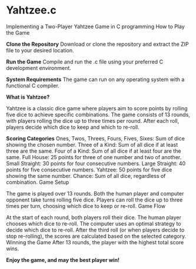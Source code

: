 # Yahtzee.c
Implementing a Two-Player Yahtzee Game in C programming
How to Play the Game

**Clone the Repository** 
Download or clone the repository and extract the ZIP file to your desired location.

**Run the Game**
Compile and run the .c file using your preferred C development environment.

**System Requirements**
The game can run on any operating system with a functional C compiler.

**What is Yahtzee?**

Yahtzee is a classic dice game where players aim to score points by rolling five dice to achieve specific combinations. The game consists of 13 rounds, with players rolling the dice up to three times per round. After each roll, players decide which dice to keep and which to re-roll.

**Scoring Categories**
Ones, Twos, Threes, Fours, Fives, Sixes: Sum of dice showing the chosen number.
Three of a Kind: Sum of all dice if at least three are the same.
Four of a Kind: Sum of all dice if at least four are the same.
Full House: 25 points for three of one number and two of another.
Small Straight: 30 points for four consecutive numbers.
Large Straight: 40 points for five consecutive numbers.
Yahtzee: 50 points for five dice showing the same number.
Chance: Sum of all dice, regardless of combination.
Game Setup

The game is played over 13 rounds.
Both the human player and computer opponent take turns rolling five dice.
Players can roll the dice up to three times per turn, choosing which dice to keep or re-roll.
Game Flow

At the start of each round, both players roll their dice.
The human player chooses which dice to re-roll.
The computer uses an optimal strategy to decide which dice to re-roll.
After the third roll (or when players decide to stop re-rolling), the scores are calculated based on the selected category.
Winning the Game
After 13 rounds, the player with the highest total score wins.

**Enjoy the game, and may the best player win!**

